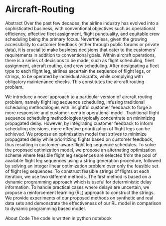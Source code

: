 # Aircraft-Routing

Abstract
Over the past few decades, the airline industry has evolved into a sophisticated business, with conventional objectives such as operational efficiency, effective fleet assignment, flight punctuality, and equitable crew scheduling being the primary focus. Nevertheless, given the growing accessibility to customer feedback (either through public forums or private data), it is crucial to make business decisions that cater to the customers' requirements in addition to conventional goals. Within aircraft operations, there is a series of decisions to be made, such as flight scheduling, fleet assignment, aircraft routing, and crew scheduling. After designating a fleet type to each flight leg, airlines ascertain the sequence of flight legs, or strings, to be operated by individual aircrafts, while complying with obligatory maintenance checks. This constitutes the aircraft routing problem.

We introduce a novel approach to a particular version of aircraft routing problem, namely flight leg sequence scheduling, infusing traditional scheduling methodologies with insightful customer feedback to forge a more responsive and customer-centric operational model. Traditional flight sequence scheduling methodologies typically concentrate on minimizing propagated delay. However, by integrating customer feedback to inform scheduling decisions, more effective prioritization of flight legs can be achieved. We propose an optimization model that strives to minimize propagated delay while prioritizing flights based on customer feedback, thus resulting in customer-aware flight leg sequence schedules. To solve the proposed optimization model, we propose an alternating optimization scheme where feasible flight leg sequences are selected from the pool of available flight leg sequences using a string generation procedure, followed by  solving an integer linear optimization problem over only the feasible set of flight leg sequences. To construct feasible strings of flights at each iteration, we use two different methods. The first method is based on a dynamic programming approach which is useful for deterministic delay information. To handle practical cases where delays are uncertain, we propose a reinforcement learning (RL) approach to construct the strings. We provide experiments of our proposed methods on synthetic and real data sets and demonstrate the effectiveness of our RL model in comparison to dynamic programming based model.

About Code
The code is written in python notebook
